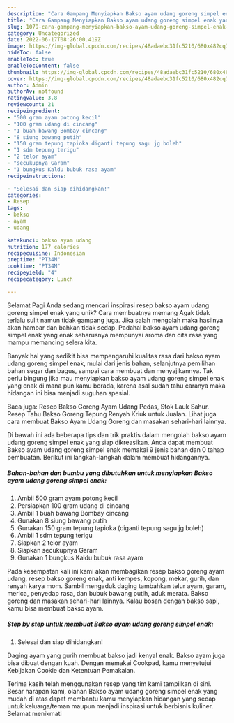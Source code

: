 ```yaml
---
description: "Cara Gampang Menyiapkan Bakso ayam udang goreng simpel enak yang Lezat, Enak"
title: "Cara Gampang Menyiapkan Bakso ayam udang goreng simpel enak yang Lezat, Enak"
slug: 1079-cara-gampang-menyiapkan-bakso-ayam-udang-goreng-simpel-enak-yang-lezat-enak
category: Uncategorized
date: 2022-06-17T08:26:00.419Z
image: https://img-global.cpcdn.com/recipes/48adaebc31fc5210/680x482cq70/bakso-ayam-udang-goreng-simpel-enak-foto-resep-utama.jpg
hideToc: false
enableToc: true
enableTocContent: false
thumbnail: https://img-global.cpcdn.com/recipes/48adaebc31fc5210/680x482cq70/bakso-ayam-udang-goreng-simpel-enak-foto-resep-utama.jpg
cover: https://img-global.cpcdn.com/recipes/48adaebc31fc5210/680x482cq70/bakso-ayam-udang-goreng-simpel-enak-foto-resep-utama.jpg
author: Admin
authorAv: notfound
ratingvalue: 3.8
reviewcount: 21
recipeingredient:
- "500 gram ayam potong kecil"
- "100 gram udang di cincang"
- "1 buah bawang Bombay cincang"
- "8 siung bawang putih"
- "150 gram tepung tapioka diganti tepung sagu jg boleh"
- "1 sdm tepung terigu"
- "2 telor ayam"
- "secukupnya Garam"
- "1 bungkus Kaldu bubuk rasa ayam"
recipeinstructions:

- "Selesai dan siap dihidangkan!"
categories:
- Resep
tags:
- bakso
- ayam
- udang

katakunci: bakso ayam udang 
nutrition: 177 calories
recipecuisine: Indonesian
preptime: "PT34M"
cooktime: "PT34M"
recipeyield: "4"
recipecategory: Lunch

---
```



Selamat Pagi Anda sedang mencari inspirasi resep bakso ayam udang goreng simpel enak yang unik? Cara membuatnya memang Agak tidak terlalu sulit namun tidak gampang juga. Jika salah mengolah maka hasilnya akan hambar dan bahkan tidak sedap. Padahal bakso ayam udang goreng simpel enak yang enak seharusnya mempunyai aroma dan cita rasa yang mampu memancing selera kita.


Banyak hal yang sedikit bisa mempengaruhi kualitas rasa dari bakso ayam udang goreng simpel enak, mulai dari jenis bahan, selanjutnya pemilihan bahan segar dan bagus, sampai cara membuat dan menyajikannya. Tak perlu bingung jika mau menyiapkan bakso ayam udang goreng simpel enak yang enak di mana pun kamu berada, karena asal sudah tahu caranya maka hidangan ini bisa menjadi suguhan spesial.

Baca juga: Resep Bakso Goreng Ayam Udang Pedas, Stok Lauk Sahur. Resep Tahu Bakso Goreng Tepung Renyah Kriuk untuk Jualan. Lihat juga cara membuat Bakso Ayam Udang Goreng dan masakan sehari-hari lainnya.


Di bawah ini ada beberapa tips dan trik praktis dalam mengolah bakso ayam udang goreng simpel enak yang siap dikreasikan. Anda dapat membuat Bakso ayam udang goreng simpel enak memakai 9 jenis bahan dan 0 tahap pembuatan. Berikut ini langkah-langkah dalam membuat hidangannya.

<!--inarticleads1-->

##### Bahan-bahan dan bumbu yang dibutuhkan untuk menyiapkan Bakso ayam udang goreng simpel enak:

1. Ambil 500 gram ayam potong kecil
1. Persiapkan 100 gram udang di cincang
1. Ambil 1 buah bawang Bombay cincang
1. Gunakan 8 siung bawang putih
1. Gunakan 150 gram tepung tapioka (diganti tepung sagu jg boleh)
1. Ambil 1 sdm tepung terigu
1. Siapkan 2 telor ayam
1. Siapkan secukupnya Garam
1. Gunakan 1 bungkus Kaldu bubuk rasa ayam


Pada kesempatan kali ini kami akan membagikan resep bakso goreng ayam udang, resep bakso goreng enak, anti kempes, kopong, mekar, gurih, dan renyah karya mom. Sambil mengaduk daging tambahkan telur ayam, garam, merica, penyedap rasa, dan bubuk bawang putih, aduk merata. Bakso goreng dan masakan sehari-hari lainnya. Kalau bosan dengan bakso sapi, kamu bisa membuat bakso ayam. 

<!--inarticleads2-->

##### Step by step untuk membuat Bakso ayam udang goreng simpel enak:


1. Selesai dan siap dihidangkan!

Daging ayam yang gurih membuat bakso jadi kenyal enak. Bakso ayam juga bisa dibuat dengan kuah. Dengan memakai Cookpad, kamu menyetujui Kebijakan Cookie dan Ketentuan Pemakaian. 

Terima kasih telah menggunakan resep yang tim kami tampilkan di sini. Besar harapan kami, olahan Bakso ayam udang goreng simpel enak yang mudah di atas dapat membantu kamu menyiapkan hidangan yang sedap untuk keluarga/teman maupun menjadi inspirasi untuk berbisnis kuliner. Selamat menikmati
